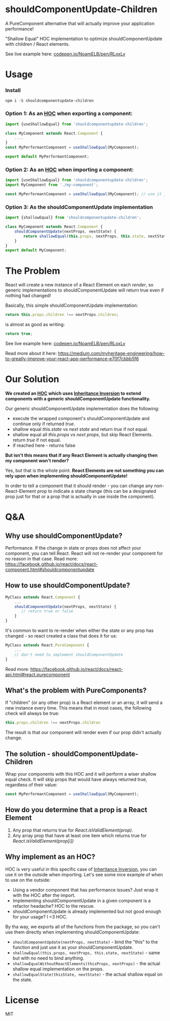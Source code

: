 # shouldComponentUpdate-Children
A PureComponent alternative that will actually improve your application performance!

"Shallow Equal" HOC implementation to optimize shouldComponentUpdate with children / React elements.

See live example here: [codepen.io/NoamELB/pen/RLoxLv](https://codepen.io/NoamELB/pen/RLoxLv?editors=0010)

# Usage
### Install
```
npm i -S shouldcomponentupdate-children
```

### Option 1: As an [HOC](https://facebook.github.io/react/docs/higher-order-components.html) when exporting a component:
```javascript
import {useShallowEqual} from 'shouldcomponentupdate-children';

class MyComponent extends React.Component {
    ....
}
const MyPerformantComponent = useShallowEqual(MyComponent);

export default MyPerformantComponent;
```
### Option 2: As an [HOC](https://facebook.github.io/react/docs/higher-order-components.html) when importing a component:
```javascript
import {useShallowEqual} from 'shouldcomponentupdate-children';
import MyComponent from './my-component';

const MyPerformantComponent = useShallowEqual(MyComponent); // use it just like you would use MyComponent
```

### Option 3: As the shouldComponentUpdate implementation
```javascript
import {shallowEqual} from 'shouldcomponentupdate-children';

class MyComponent extends React.Component {
    shouldComponentUpdate(nextProps, nextState) {
        return shallowEqual(this.props, nextProps, this.state, nextState);
    }
}
export default MyComponent;
```

# The Problem
React will create a new instance of a React Element on each *render*, so generic implementations to shouldComponentUpdate will return true even if nothing had changed!

Basically, this simple shouldComponentUpdate implementation:
```javascript
return this.props.children !== nextProps.children;
```
is almost as good as writing:
```javascript
return true;
```

See live example here: [codepen.io/NoamELB/pen/RLoxLv](https://codepen.io/NoamELB/pen/RLoxLv?editors=0010)

Read more about it here: https://medium.com/myheritage-engineering/how-to-greatly-improve-your-react-app-performance-e70f7cbbb5f6

# Our Solution
**We created an [HOC](https://facebook.github.io/react/docs/higher-order-components.html) which uses [Inheritance Inversion](https://medium.com/@franleplant/react-higher-order-components-in-depth-cf9032ee6c3e#5247) to extend components with a generic shouldComponentUpdate functionality.**

Our generic shouldComponentUpdate implementation does the following:
* execute the wrapped component's shouldComponentUpdate and continue only if returned *true*.
* shallow equal *this.state* vs *next state* and return *true* if not equal.
* shallow equal all *this.props* vs *next props*, but skip React Elements. return *true* if not equal.
* if reached here - returns false


**But isn't this means that if any React Element is actually changing then my component won't render?**

Yes, but that is the whole point. **React Elements are not something you can rely upon when implementing shouldComponentUpdate!**

In order to tell a component that it should render - you can change any non-React-Element prop to indicate a state change (this can be a designated prop just for that or a prop that is actually in use inside the component).

# Q&A
## Why use shouldComponentUpdate?
Performance.
If the change in state or props does not affect your component, you can tell React. React will not re-render your component for no reason in that case.
Read more: https://facebook.github.io/react/docs/react-component.html#shouldcomponentupdate

## How to use shouldComponentUpdate?
```javascript
MyClass extends React.Component {
    ...
    shouldComponentUpdate(nextProps, nextState) {
       // return true or false
    }
}
```
It's common to want to re-render when either the state or any prop has changed - so react created a class that does it for us:
```javascript
MyClass extends React.PureComponent {
    ...
    // don't need to implement shouldComponentUpdate
}
```
Read more: https://facebook.github.io/react/docs/react-api.html#react.purecomponent

## What's the problem with PureComponents?
If "children" (or any other prop) is a React element or an array, it will send a new instance every time.
This means that in most cases, the following check will always be true:
```javascript
this.props.children !== nextProps.children
```
The result is that our component will render even if our prop didn't actually change.

## The solution - shouldComponentUpdate-Children
Wrap your components with this HOC and it will perform a wiser shallow equal check. It will skip props that would have always returned true, regardless of their value:
```javascript
const MyPerformantComponent = useShallowEqual(MyComponent);
```

## How do you determine that a prop is a React Element
1. Any prop that returns true for *React.isValidElement(prop)*.
2. Any array prop that have at least one item which returns true for *React.isValidElement(prop[i])*

## Why implement as an HOC?
HOC is very useful in this specific case of [Inheritance Inversion](https://medium.com/@franleplant/react-higher-order-components-in-depth-cf9032ee6c3e#5247), you can use it on the outside when importing.
Let's see some nice example of when to use on the outside:
* Using a vendor component that has performance issues? Just wrap it with the HOC after the import.
* Implementing shouldComponentUpdate in a given component is a refactor headache? HOC to the rescue.
* shouldComponentUpdate is already implemented but not good enough for your usage? I <3 HOC.

By tha way, we exports all of the functions from the package, so you can't use them directly when implementing shouldComponentUpdate:
* `shouldComponentUpdate(nextProps, nextState)` - bind the "this" to the function and just use it as your shouldComponentUpdate.
* `shallowEqual(this.props, nextProps, this.state, nextState)` - same but with no need to bind anything.
* `shallowEqualWithoutReactElements(thisProps, nextProps)` - the actual shallow equal implementation on the props.
* `shallowEqualState(thisState, nextState)` - the actual shallow equal on the state.

# License
MIT
